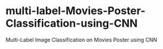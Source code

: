 # multi-label-Movies-Poster-Classification-using-CNN
Multi-Label Image Classification on Movies Poster using CNN
